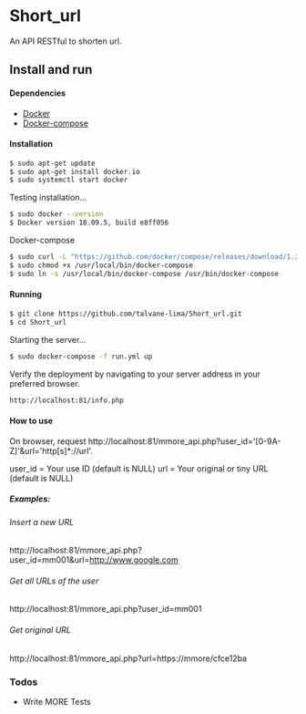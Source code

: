 # Short_url
An API RESTful to shorten url.

## Install and run
#### Dependencies

  - [Docker](https://www.docker.com/)
  - [Docker-compose](https://docs.docker.com/compose/)

#### Installation

```sh
$ sudo apt-get update
$ sudo apt-get install docker.io
$ sudo systemctl start docker
```

Testing installation...

```sh
$ sudo docker --version
$ Docker version 18.09.5, build e8ff056
```

Docker-compose
```sh
$ sudo curl -L "https://github.com/docker/compose/releases/download/1.24.1/docker-compose-$(uname -s)-$(uname -m)" -o /usr/local/bin/docker-compose
$ sudo chmod +x /usr/local/bin/docker-compose
$ sudo ln -s /usr/local/bin/docker-compose /usr/bin/docker-compose

```

#### Running
```sh
$ git clone https://github.com/talvane-lima/Short_url.git
$ cd Short_url
```
Starting the server...

```sh
$ sudo docker-compose -f run.yml up
```
Verify the deployment by navigating to your server address in your preferred browser.

```sh
http://localhost:81/info.php
```

#### How to use

On browser, request http://localhost:81/mmore_api.php?user_id='[0-9A-Z]'&url='http[s]*://url'.

user_id = Your use ID (default is NULL)
url = Your original or tiny URL (default is NULL)

##### Examples:
###### Insert a new URL

http://localhost:81/mmore_api.php?user_id=mm001&url=http://www.google.com

###### Get all URLs of the user

http://localhost:81/mmore_api.php?user_id=mm001

###### Get original URL

http://localhost:81/mmore_api.php?url=https://mmore/cfce12ba



### Todos

 - Write MORE Tests
 